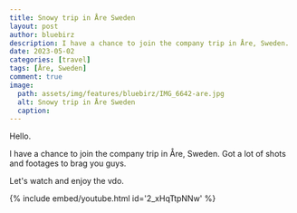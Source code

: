 ```yaml
---
title: Snowy trip in Åre Sweden
layout: post
author: bluebirz
description: I have a chance to join the company trip in Åre, Sweden.
date: 2023-05-02
categories: [travel]
tags: [Åre, Sweden]
comment: true
image:
  path: assets/img/features/bluebirz/IMG_6642-are.jpg
  alt: Snowy trip in Åre Sweden
  caption: 
---
```


Hello.

I have a chance to join the company trip in Åre, Sweden. Got a lot of shots and footages to brag you guys.

Let's watch and enjoy the vdo.

{% include embed/youtube.html id='2_xHqTtpNNw' %}
